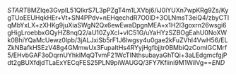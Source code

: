 $START$8MZlqe3GvplL51QlkrS7L3pPZgT4m1LXVbj6/iJ0iYUXn7wpKRg9Zs/KygTUoEEUHqkHEr+Vt+SN4PPdv+nEHqechdR7O0lD+3OLNmsT3eiQ4/zbyCTIqMbYxLX+zXHKg9juXiaSWgN2Qx6ewEwaDpgnMEA+x1H2l3goxrn26wsgi6gHigLroebbxGQyHZ8nqQ2/aU10ZyXcl+vlC51G/uYaHYzSZBOgEahU0NoXWk0BhiYQaMcUewz0lpb/3jALJxiSb5rF1J6lwgsy4u0gae2kFuZVhI4VwH56/ELZkNBafkHSEzV48g4GMmwUx3FupaItHs4RYyjHgfbjjtr0BMbiQzComIGCMrf5/EHvbGAF3oDqrnUYhklMqQTvmF21WcTINthsubayaGhTQi+3aLEdgmcfgjPdt2gBUXfdjdTLaExYECqFES25PLN9piWAUGQ/3FY7Kfiini9M1WiIVg==$END$